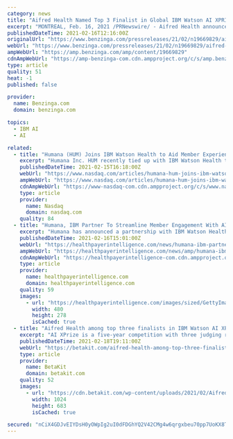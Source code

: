 ```yaml
---
category: news
title: "Aifred Health Named Top 3 Finalist in Global IBM Watson AI XPRIZE Competition"
excerpt: "MONTREAL, Feb. 16, 2021 /PRNewswire/ - Aifred Health announced today that the XPRIZE jury has selected Aifred Health as one of the 3 finalists for the IBM Watson AI XPRIZE. The company is ..."
publishedDateTime: 2021-02-16T12:16:00Z
originalUrl: "https://www.benzinga.com/pressreleases/21/02/n19669829/aifred-health-named-top-3-finalist-in-global-ibm-watson-ai-xprize-competition"
webUrl: "https://www.benzinga.com/pressreleases/21/02/n19669829/aifred-health-named-top-3-finalist-in-global-ibm-watson-ai-xprize-competition"
ampWebUrl: "https://amp.benzinga.com/amp/content/19669829"
cdnAmpWebUrl: "https://amp-benzinga-com.cdn.ampproject.org/c/s/amp.benzinga.com/amp/content/19669829"
type: article
quality: 51
heat: -1
published: false

provider:
  name: Benzinga.com
  domain: benzinga.com

topics:
  - IBM AI
  - AI

related:
  - title: "Humana (HUM) Joins IBM Watson Health to Aid Member Experience"
    excerpt: "Humana Inc. HUM recently tied up with IBM Watson Health through which it can serve its members better through the latter’s conversational AI solution. The partnership is expected to provide more transparency on benefits to the Humana Employer Group members."
    publishedDateTime: 2021-02-15T16:18:00Z
    webUrl: "https://www.nasdaq.com/articles/humana-hum-joins-ibm-watson-health-to-aid-member-experience-2021-02-15"
    ampWebUrl: "https://www.nasdaq.com/articles/humana-hum-joins-ibm-watson-health-to-aid-member-experience-2021-02-15?amp"
    cdnAmpWebUrl: "https://www-nasdaq-com.cdn.ampproject.org/c/s/www.nasdaq.com/articles/humana-hum-joins-ibm-watson-health-to-aid-member-experience-2021-02-15?amp"
    type: article
    provider:
      name: Nasdaq
      domain: nasdaq.com
    quality: 84
  - title: "Humana, IBM Partner To Streamline Member Engagement With AI"
    excerpt: "Humana has announced a partnership with IBM Watson Health that seeks to improve member engagement through artificial intelligence. The solution will use an artificial intelligence-enabled virtual assistant to provide accurate benefits,"
    publishedDateTime: 2021-02-16T15:01:00Z
    webUrl: "https://healthpayerintelligence.com/news/humana-ibm-partner-to-streamline-member-engagement-with-ai"
    ampWebUrl: "https://healthpayerintelligence.com/news/amp/humana-ibm-partner-to-streamline-member-engagement-with-ai"
    cdnAmpWebUrl: "https://healthpayerintelligence-com.cdn.ampproject.org/c/s/healthpayerintelligence.com/news/amp/humana-ibm-partner-to-streamline-member-engagement-with-ai"
    type: article
    provider:
      name: healthpayerintelligence.com
      domain: healthpayerintelligence.com
    quality: 59
    images:
      - url: "https://healthpayerintelligence.com/images/sized/GettyImages-1189484012-3f32efd853ffed8e5d8a1184abc2c18d.jpg"
        width: 480
        height: 278
        isCached: true
  - title: "Aifred Health among top three finalists in IBM Watson AI XPRIZE competition"
    excerpt: "AI XPrize is a five-year competition with three judging rounds. Montréal-based Aifred Health was one of more than 700 applicants for the competition."
    publishedDateTime: 2021-02-18T19:11:00Z
    webUrl: "https://betakit.com/aifred-health-among-top-three-finalists-in-ibm-watson-ai-xprize-competition/"
    type: article
    provider:
      name: BetaKit
      domain: betakit.com
    quality: 52
    images:
      - url: "https://cdn.betakit.com/wp-content/uploads/2021/02/Aifred-Health-1024x683.jpg"
        width: 1024
        height: 683
        isCached: true

secured: "nCiX4GDJvEIYDsH0yOWpIg2uI0dFDGhYQ2V42CMg4w6qrgxbeu70pp7UoKX8T6xf8T+EprB02b0j9Kgos38OT02no7E9MqOGehXtjXUYDSurfZbOLG3bsjDQJ2O++jxExFcv8Upb+dHhCJhn87z/q46bu9OTaWSiYXYtqsrmioMkkpBUhkluIlFKiNmwIFEpWEy+9ddDlEaKqOz2azWPd3U9K4hUMDBS6Qvq+hEk3YNTkVYiTpgrE8kk2JWff2J9mFv+FfDzla1D1dZLFq9MElxPtJ9a/kzoaF4TOo1kOMChyGxyruZYarJmJeqgbn4GGaXpXg0iTXucUJQDaUvIvOp+rpYbDTJzw6+gHmSZcXY=;V7qDUeNUxxTihgvQle2fKA=="
---
```


